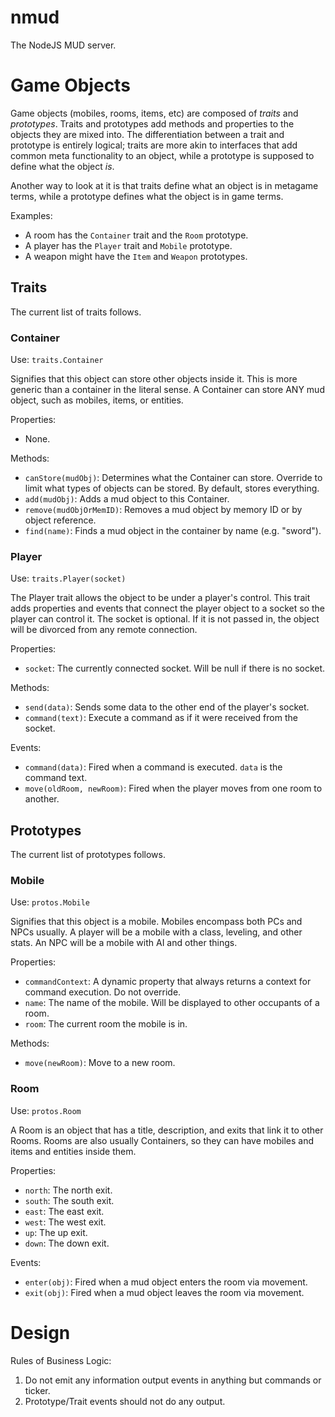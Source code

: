 nmud
====
The NodeJS MUD server.

Game Objects
============
Game objects (mobiles, rooms, items, etc) are composed of *traits* and
*prototypes*. Traits and prototypes add methods and properties to the objects 
they are mixed into. The differentiation between a trait and prototype is
entirely logical; traits are more akin to interfaces that add common meta
functionality to an object, while a prototype is supposed to define what
the object *is*.

Another way to look at it is that traits define what an object is in metagame
terms, while a prototype defines what the object is in game terms.

Examples:

* A room has the `Container` trait and the `Room` prototype.
* A player has the `Player` trait and `Mobile` prototype.
* A weapon might have the `Item` and `Weapon` prototypes.

Traits
------
The current list of traits follows.

### Container ###
Use: `traits.Container`

Signifies that this object can store other objects inside it. This is more
generic than a container in the literal sense. A Container can store ANY mud
object, such as mobiles, items, or entities.
  
Properties:
  
  * None.
  
Methods: 
  
  * `canStore(mudObj)`: Determines what the Container can store. Override to
  limit what types of objects can be stored. By default, stores everything.
  * `add(mudObj)`: Adds a mud object to this Container.
  * `remove(mudObjOrMemID)`: Removes a mud object by memory ID or by object
    reference.
  * `find(name)`: Finds a mud object in the container by name (e.g. "sword").

### Player ###
Use: `traits.Player(socket)`

The Player trait allows the object to be under a player's control. This trait
adds properties and events that connect the player object to a socket so the
player can control it. The socket is optional. If it is not passed in, the
object will be divorced from any remote connection.
  
Properties:
  
  * `socket`: The currently connected socket. Will be null if there is no
     socket.

Methods:

  * `send(data)`: Sends some data to the other end of the player's socket.
  * `command(text)`: Execute a command as if it were received from the socket.

Events:

  * `command(data)`: Fired when a command is executed. `data` is the command
    text.
  * `move(oldRoom, newRoom)`: Fired when the player moves from one room to
     another.
    
Prototypes
----------
The current list of prototypes follows.

### Mobile ###
Use: `protos.Mobile`

Signifies that this object is a mobile. Mobiles encompass both PCs and NPCs
usually. A player will be a mobile with a class, leveling, and other stats.
An NPC will be a mobile with AI and other things.
  
Properties:

  * `commandContext`: A dynamic property that always returns a context for
    command execution. Do not override.
  * `name`: The name of the mobile. Will be displayed to other occupants of a
    room.
  * `room`: The current room the mobile is in.

Methods:

  * `move(newRoom)`: Move to a new room.
    
### Room ###
Use: `protos.Room`

A Room is an object that has a title, description, and exits that link it to
other Rooms. Rooms are also usually Containers, so they can have mobiles and
items and entities inside them.
  
Properties:
  
  * `north`: The north exit.
  * `south`: The south exit.
  * `east`: The east exit.
  * `west`: The west exit.
  * `up`: The up exit.
  * `down`: The down exit.
    
Events:

  * `enter(obj)`: Fired when a mud object enters the room via movement.
  * `exit(obj)`: Fired when a mud object leaves the room via movement.

Design
======
Rules of Business Logic:

1. Do not emit any information output events in anything but commands or ticker.
2. Prototype/Trait events should not do any output.
